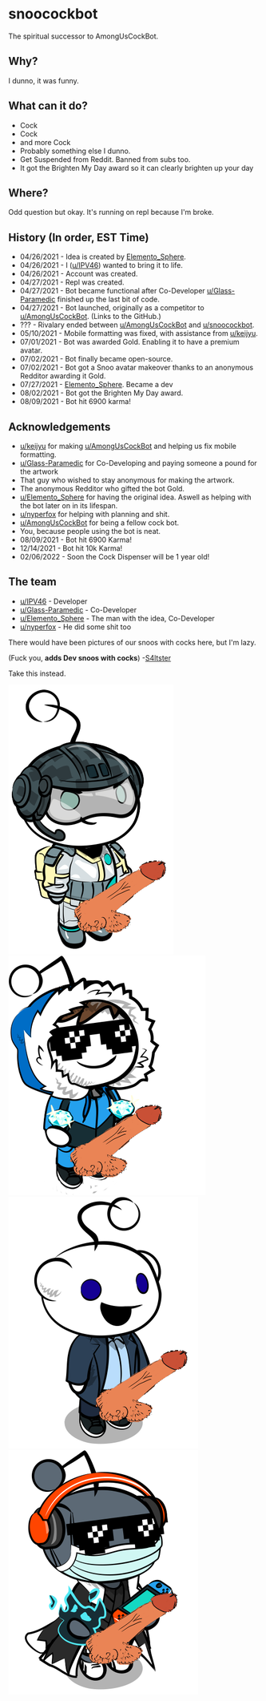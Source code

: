 # snoocockbot
The spiritual successor to AmongUsCockBot.

## Why?
I dunno, it was funny.

## What can it do?
- Cock
- Cock
- and more Cock
- Probably something else I dunno.
- Get Suspended from Reddit. Banned from subs too.
- It got the Brighten My Day award so it can clearly brighten up your day

## Where?
Odd question but okay. It's running on repl because I'm broke.

## History (In order, EST Time)
- 04/26/2021 - Idea is created by [Elemento_Sphere](https://www.reddit.com/user/Elemento_Sphere).
- 04/26/2021 - I ([u/IPV46](https://www.reddit.com/user/IPV46)) wanted to bring it to life.
- 04/26/2021 - Account was created.
- 04/27/2021 - Repl was created.
- 04/27/2021 - Bot became functional after Co-Developer [u/Glass-Paramedic](https://www.reddit.com/user/Glass-Paramedic) finished up the last bit of code.
- 04/27/2021 - Bot launched, originally as a competitor to [u/AmongUsCockBot](https://github.com/nlanson/AmongUsCockBot). (Links to the GitHub.)
- ??? - Rivalary ended between [u/AmongUsCockBot](https://github.com/nlanson/AmongUsCockBot) and [u/snoocockbot](https://www.reddit.com/user/snoocockbot).
- 05/10/2021 - Mobile formatting was fixed, with assistance from [u/keijyu](https://www.reddit.com/user/keijyu).
- 07/01/2021 - Bot was awarded Gold. Enabling it to have a premium avatar.
- 07/02/2021 - Bot finally became open-source.
- 07/02/2021 - Bot got a Snoo avatar makeover thanks to an anonymous Redditor awarding it Gold.
- 07/27/2021 - [Elemento_Sphere](https://www.reddit.com/user/Elemento_Sphere). Became a dev
- 08/02/2021 - Bot got the Brighten My Day award.
- 08/09/2021 - Bot hit 6900 karma!

## Acknowledgements
- [u/keijyu](https://www.reddit.com/user/keijyu) for making [u/AmongUsCockBot](https://github.com/nlanson/AmongUsCockBot) and helping us fix mobile formatting.
- [u/Glass-Paramedic](https://www.reddit.com/user/Glass-Paramedic) for Co-Developing and paying someone a pound for the artwork
- That guy who wished to stay anonymous for making the artwork.
- The anonymous Redditor who gifted the bot Gold.
- [u/Elemento_Sphere](https://www.reddit.com/user/Elemento_Sphere) for having the original idea. Aswell as helping with the bot later on in its lifespan.
- [u/nyperfox](https://www.reddit.com/user/nyperfox) for helping with planning and shit.
- [u/AmongUsCockBot](https://github.com/nlanson/AmongUsCockBot) for being a fellow cock bot.
- You, because people using the bot is neat.
- 08/09/2021 - Bot hit 6900 Karma!
- 12/14/2021 - Bot hit 10k Karma!
- 02/06/2022 - Soon the Cock Dispenser will be 1 year old!

## The team
- [u/IPV46](https://www.reddit.com/user/IPV46) - Developer
- [u/Glass-Paramedic](https://www.reddit.com/user/Glass-Paramedic) - Co-Developer
- [u/Elemento_Sphere](https://www.reddit.com/user/Elemento_Sphere) - The man with the idea, Co-Developer
- [u/nyperfox](https://www.reddit.com/user/nyperfox) - He did some shit too


There would have been pictures of our snoos with cocks here, but I'm lazy.

(Fuck you, **adds Dev snoos with cocks**) -[S4ltster](https://github.com/S4ltster)


Take this instead.


![Snoo Cocks](Elemento_Spherewithacock.png)
![Snoo Cocks](IPV46Withacock.png)
![Snoo Cocks](Glass-ParamedicWithaCock.png)
![Snoo Cocks](NyperfoxWithaCock.png)
